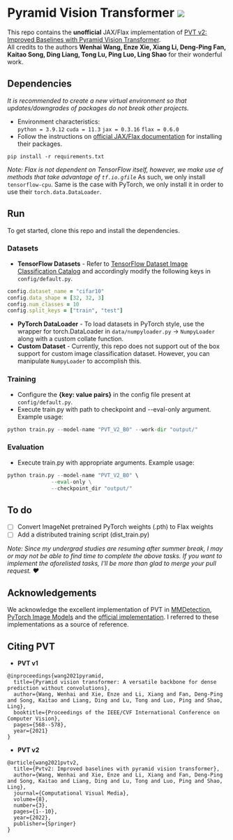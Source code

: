 # Pyramid Vision Transformer <a href="https://arxiv.org/abs/2106.13797"><img src="https://img.shields.io/badge/arXiv-Paper-<COLOR>.svg" ></a></h1> 
This repo contains the **unofficial** JAX/Flax implementation of <a href="https://arxiv.org/abs/2106.13797">PVT v2: Improved Baselines with Pyramid Vision Transformer</a>. <br/>
All credits to the authors **Wenhai Wang, Enze Xie, Xiang Li, Deng-Ping Fan, Kaitao Song, Ding Liang, Tong Lu, Ping Luo, Ling Shao** for their wonderful work.

## Dependencies
*It is recommended to create a new virtual environment so that updates/downgrades of packages do not break other projects.*<br/>
- Environment characteristics:<br/>`python = 3.9.12` `cuda = 11.3` `jax = 0.3.16` `flax = 0.6.0`
- Follow the instructions on [official JAX/Flax documentation](https://flax.readthedocs.io/en/latest/installation.html) for installing their packages.
```
pip install -r requirements.txt
```
*Note: Flax is not dependent on TensorFlow itself, however, we make use of methods that take advantage of `tf.io.gfile`* As such, we only install `tensorflow-cpu`. Same is the case with PyTorch, we only install it in order to use their `torch.data.DataLoader`.

## Run
To get started, clone this repo and install the dependencies.<br/>

### Datasets
- **TensorFlow Datasets** - Refer to [TensorFlow Dataset Image Classification Catalog](https://www.tensorflow.org/datasets/catalog/overview#image_classification) and accordingly modify the following keys in `config/default.py`.
```ruby
config.dataset_name = "cifar10"
config.data_shape = [32, 32, 3]
config.num_classes = 10
config.split_keys = ["train", "test"]
```
- **PyTorch DataLoader** - To load datasets in PyTorch style, use the wrapper for torch.DataLoader in `data/numpyloader.py` -> `NumpyLoader` along with a custom collate function.
- **Custom Dataset** - Currently, this repo does not support out of the box support for custom image classification dataset. However, you can manipulate `NumpyLoader` to accomplish this.

### Training
- Configure the **{key: value pairs}** in the config file present at `config/default.py`.<br/>
- Execute train.py with path to checkpoint and --eval-only argument. Example usage:
```python
python train.py --model-name "PVT_V2_B0" --work-dir "output/"
```

### Evaluation
- Execute train.py with appropriate arguments. Example usage:
```python
python train.py --model-name "PVT_V2_B0" \
              --eval-only \
              --checkpoint_dir "output/"
```
## To do
- [ ] Convert ImageNet pretrained PyTorch weights (.pth) to Flax weights
- [ ] Add a distributed training script (dist_train.py)

*Note: Since my undergrad studies are resuming after summer break, I may or may not be able to find time to complete the above tasks. 
If you want to implement the aforelisted tasks, I'll be more than glad to merge your pull request. ❤️*

## Acknowledgements
We acknowledge the excellent implementation of PVT in [MMDetection](https://github.com/open-mmlab/mmdetection), [PyTorch Image Models](https://github.com/rwightman/pytorch-image-models) and the [official implementation](https://github.com/whai362/PVT). I referred to these implementations as a source of reference.

## Citing PVT
- **PVT v1**
```
@inproceedings{wang2021pyramid,
  title={Pyramid vision transformer: A versatile backbone for dense prediction without convolutions},
  author={Wang, Wenhai and Xie, Enze and Li, Xiang and Fan, Deng-Ping and Song, Kaitao and Liang, Ding and Lu, Tong and Luo, Ping and Shao, Ling},
  booktitle={Proceedings of the IEEE/CVF International Conference on Computer Vision},
  pages={568--578},
  year={2021}
}
```
- **PVT v2**
```
@article{wang2021pvtv2,
  title={Pvtv2: Improved baselines with pyramid vision transformer},
  author={Wang, Wenhai and Xie, Enze and Li, Xiang and Fan, Deng-Ping and Song, Kaitao and Liang, Ding and Lu, Tong and Luo, Ping and Shao, Ling},
  journal={Computational Visual Media},
  volume={8},
  number={3},
  pages={1--10},
  year={2022},
  publisher={Springer}
}
```
